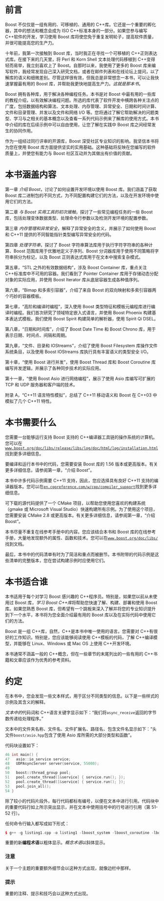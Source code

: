 # 前言

Boost 不仅仅是一组有用的、可移植的、通用的 C++库。它还是一个重要的孵化器，其中的想法和概念会成为 ISO C++标准本身的一部分。如果您参与编写 C++软件的开发，学习使用 Boost 库将使您免于重复发明轮子，提高软件质量，并很可能提高您的生产力。

十年前，我第一次接触到 Boost 库，当时我正在寻找一个可移植的 C++正则表达式库。在接下来的几天里，将 Perl 和 Korn Shell 文本处理代码移植到 C++变得轻而易举，我立刻喜欢上了 Boost。自那时以来，我使用了更多的 Boost 库来编写软件，我经常发现自己深入研究文档，或者在邮件列表和在线论坛上提问，以了解库的语义和细微差别。尽管这样很有效，但我总是非常想念一本书，可以让我快速掌握最有用的 Boost 库，并帮助我更快地提高生产力。*这就是那本书*。

Boost 拥有各种库，用于解决各种编程任务。本书是对 Boost 中最有用的一些库的教程介绍，以有效解决编程问题。所选的库代表了软件开发中横跨各种关注点的广度，包括数据结构和算法、文本处理、内存管理、异常安全、日期和时间计算、文件和目录管理、并发以及文件和网络 I/O 等。您将通过了解它帮助解决的问题类型、学习与之相关的基本概念以及查看一系列代码示例来了解库的使用方式。本书中介绍的库在后续示例中可以自由使用，让您了解在实践中 Boost 库之间经常发生的协同作用。

作为一组经过同行评审的开源库，Boost 深受社区专业知识的影响。我坚信本书将为您在使用 Boost 库方面提供坚实的实用基础。这种基础将反映在您编写的软件质量上，并使您有能力与 Boost 社区互动并为其做出有价值的贡献。

# 本书涵盖内容

第一章 *介绍 Boost*，讨论了如何设置开发环境以使用 Boost 库。我们涵盖了获取 Boost 库二进制包的不同方式，为不同配置构建它们的方法，以及在开发环境中使用它们的方法。

第二章 *与 Boost 实用工具的初次接触*，探讨了一些常见编程任务的一些 Boost 库，包括处理变体数据类型、处理命令行参数以及检测开发环境的配置参数。

第三章 *内存管理和异常安全*，解释了异常安全的含义，并展示了如何使用 Boost 和 C++11 提供的不同智能指针类型编写异常安全的代码。

第四章 *处理字符串*，探讨了 Boost 字符串算法库用于执行字符字符串的各种计算、Boost 范围库用于优雅地定义子序列、Boost 分词器库用于使用不同策略将字符串拆分为标记，以及 Boost 正则表达式库用于在文本中搜索复杂模式。

第五章，“STL 之外的有效数据结构”，涉及 Boost Container 库，重点关注 C++标准库中不可用的容器。我们看到了 Pointer Container 库用于存储动态分配对象的实际应用，并使用 Boost Iterator 库从底层容器生成各种值序列。

第六章，“Bimap 和多索引容器”，介绍了来自 Boost 的双向映射和多索引容器两个巧妙的容器模板。

第七章，“高阶和编译时编程”，深入使用 Boost 类型特征和模板元编程库进行编译时编程。我们首次研究了领域特定嵌入式语言，并使用 Boost Phoenix 构建基本表达式模板。我们使用 Boost Spirit 构建简单的解析器，使用 Spirit Qi DSEL。

第八章，“日期和时间库”，介绍了 Boost Date Time 和 Boost Chrono 库，用于表示日期、时间点、间隔和周期。

第九章，“文件、目录和 IOStreams”，介绍了使用 Boost Filesystem 库操作文件系统条目，以及使用 Boost IOStreams 库执行具有丰富语义的类型安全 I/O。

第十章，“使用 Boost 进行并发”，使用 Boost Thread 库和 Boost Coroutine 库编写并发逻辑，并展示了各种同步技术的实际应用。

第十一章，“使用 Boost Asio 进行网络编程”，展示了使用 Asio 库编写可扩展的 TCP 和 UDP 服务器和客户端的技术。

附录 A，“C++11 语言特性模拟”，总结了 C++11 移动语义和 Boost 在 C++03 中模拟了几个 C++11 特性。

# 本书需要什么

您需要一台能够运行支持 Boost 支持的 C++编译器工具链的操作系统的计算机。您可以在[`www.boost.org/doc/libs/release/libs/log/doc/html/log/installation.html`](http://www.boost.org/doc/libs/release/libs/log/doc/html/log/installation.html)找到更多详细信息。

要编译和运行本书中的代码，您需要安装 Boost 库的 1.56 版本或更高版本。有关更多详细信息，请参阅第一章，“介绍 Boost”。

本书中许多代码示例需要 C++11 支持，因此，您应选择具有良好 C++11 支持的编译器版本。您可以在[`en.cppreference.com/w/cpp/compiler_support`](http://en.cppreference.com/w/cpp/compiler_support)找到更多详细信息。

可下载的源代码提供了一个 CMake 项目，以帮助您使用您喜欢的构建系统（gmake 或 Microsoft Visual Studio）快速构建所有示例。为了使用这个项目，您需要安装 CMake 2.8 或更高版本。有关更多详细信息，请参阅第一章，“介绍 Boost”。

本书尽量不重复在线参考手册中的内容。您应该结合本书和 Boost 库的在线参考手册，大量地发现额外的属性、函数和技术。您可以在[`www.boost.org/doc/libs/`](http://www.boost.org/doc/libs/)找到文档。

最后，本书中的代码清单有时为了简洁和重点而被删节。本书附带的代码示例是这些清单的完整版本，您在尝试构建示例时应使用它们。

# 本书适合谁

本书适用于每个对学习 Boost 感兴趣的 C++程序员。特别是，如果您以前从未使用过 Boost 库，*学习 Boost C++库*将帮助您快速了解、构建、部署和使用 Boost 库。如果您熟悉 Boost 库，但希望有一个跳板来深入了解并将您的专业知识提升到下一个水平，本书将为您全面介绍最有用的 Boost 库以及在实际代码中使用它们的方法。

Boost 是一组 C++库，自然，C++是本书中唯一使用的语言。您需要对 C++有很好的工作知识。特别是，您应该能够阅读使用 C++模板的代码，了解 C++编译模型，并能够在 Linux、Windows 或 Mac OS 上使用 C++开发环境。

本书通常不涵盖一般的 C++概念，但在一些章节的末尾列出的一些有用的 C++书籍和文章应该作为优秀的参考资料。

# 约定

在本书中，您会发现一些文本样式，用于区分不同类型的信息。以下是一些样式的示例及其含义的解释。

*文本中的*代码词和 C++语言关键字显示如下：“我们将`async_receive`返回的字节数传递给处理程序。”

文本中的文件夹名称、文件名、文件扩展名、路径名、包含文件名显示如下：“头文件`boost/asio.hpp`包含了使用 Asio 库所需的大部分类型和函数”。

代码块设置如下：

```cpp
46 int main() {
47   asio::io_service service;
48   UDPAsyncServer server(service, 55000);
49
50   boost::thread_group pool;
51   pool.create_thread([&service] { service.run(); });
52   pool.create_thread([&service] { service.run(); });
53   pool.join_all();
54 }
```

除了较小的代码片段外，每行代码都标有编号，以便在文本中进行引用。代码块中的重要代码行如上所示突出显示，并在文本中使用括号中的行号进行引用（第 51-52 行）。

任何命令行输入都写成如下形式：

```cpp
$ g++ -g listing1.cpp -o listing1 -lboost_system -lboost_coroutine -lboost_date_time -std=c++11

```

重要的新**编程术语**以粗体显示。*概念术语*以斜体显示。

### 注意

关于一个主题的重要额外细节会以这种方式出现，就像边栏中那样。

### 提示

重要的注释、提示和技巧会以这种方式出现。
